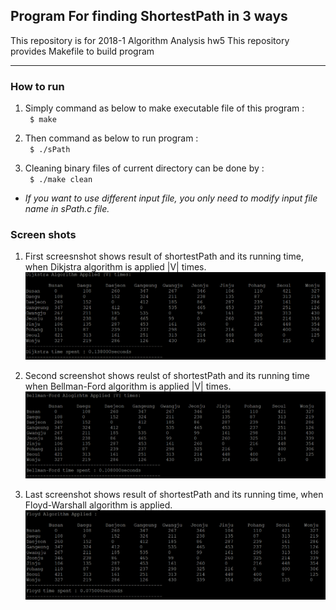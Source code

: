 ## Program For finding ShortestPath in 3 ways ##

This repository is for 2018-1 Algorithm Analysis hw5
This repository provides Makefile to build program

-------------
### How to run ###

1. Simply command as below to make executable file of this program : <br>
<code> $ make </code>

2. Then command as below to run program : <br>
<code> $ ./sPath </code>

3. Cleaning binary files of current directory can be done by : <br>
<code> $ ./make clean </code>

* *If you want to use different input file, you only need to modify input file name in sPath.c file.*

### Screen shots ###
1. First screesnshot shows result of shortestPath and its running time, when Dikjstra algorithm is applied |V| times.
![ex_screenshot](./img/Dikjstra.PNG)

2. Second screenshot shows reulst of shortestPath and its running time when Bellman-Ford algorithm is applied |V| times.
![ex_screenshot](./img/Bellman-Ford.PNG)

3. Last screenshot shows result of shortestPath and its running time, when Floyd-Warshall algorithm is applied.
![ex_screenshot](./img/Floyd.PNG)

